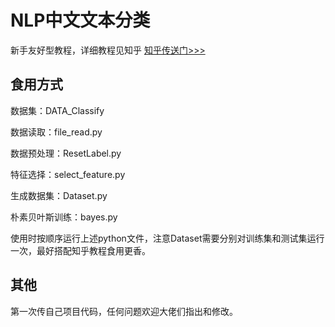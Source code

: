 # NLP中文文本分类
新手友好型教程，详细教程见知乎 [知乎传送门>>>](https://zhuanlan.zhihu.com/p/485046265)
## 食用方式
数据集：DATA_Classify 

数据读取：file_read.py

数据预处理：ResetLabel.py

特征选择：select_feature.py

生成数据集：Dataset.py

朴素贝叶斯训练：bayes.py

使用时按顺序运行上述python文件，注意Dataset需要分别对训练集和测试集运行一次，最好搭配知乎教程食用更香。
## 其他
第一次传自己项目代码，任何问题欢迎大佬们指出和修改。
